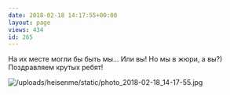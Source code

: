 ```yaml
---
date: 2018-02-18 14:17:55+00:00
layout: page
views: 434
id: 265
---
```


На их месте могли бы быть мы... Или вы! Но мы в жюри, а вы?) 
Поздравляем крутых ребят!



![/uploads/heisenme/static/photo_2018-02-18_14-17-55.jpg](/uploads/heisenme/static/photo_2018-02-18_14-17-55.jpg)

